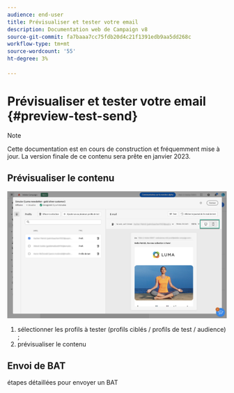 ```yaml
---
audience: end-user
title: Prévisualiser et tester votre email
description: Documentation web de Campaign v8
source-git-commit: fa7baaa7cc75fdb20d4c21f1391edb9aa5dd268c
workflow-type: tm+mt
source-wordcount: '55'
ht-degree: 3%

---
```


# Prévisualiser et tester votre email {#preview-test-send}

>[!NOTE]
>
>Cette documentation est en cours de construction et fréquemment mise à jour. La version finale de ce contenu sera prête en janvier 2023.

## Prévisualiser le contenu

<!--
Diff from AJO: 
preview: more features than AJO: preview using target population, test profiles or audience
-->

![](assets/preview.png)

1. sélectionner les profils à tester (profils ciblés / profils de test / audience) ;
1. prévisualiser le contenu

## Envoi de BAT

étapes détaillées pour envoyer un BAT

<!--
Diff from AJO: 
substitution, test profile
-->
